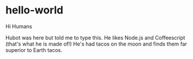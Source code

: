 # hello-world

Hi Humans

Hubot was here but told me to type this. He likes Node.js and Coffeescript (that's what he is made of!)
He's had tacos on the moon and finds them far superior to Earth tacos.
